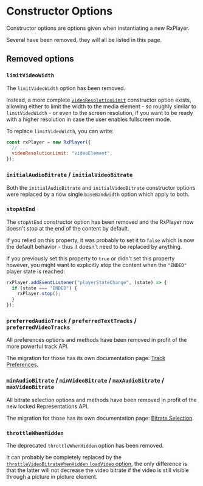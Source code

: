# Constructor Options

Constructor options are options given when instantiating a new RxPlayer.

Several have been removed, they will all be listed in this page.

## Removed options

### `limitVideoWidth`

The `limitVideoWidth` option has been removed.

Instead, a more complete [`videoResolutionLimit`](../../api/Creating_a_Player.md)
constructor option exists, allowing either to limit the width to the media
element - so roughly similar to `limitVideoWidth` - or even to the screen
resolution, if you want to be ready with a higher resolution in case the user
enables fullscreen mode.

To replace `limitVideoWidth`, you can write:
```js
const rxPlayer = new RxPlayer({
  // ...
  videoResolutionLimit: "videoElement",
});
```


### `initialAudioBitrate` / `initialVideoBitrate`

Both the `initialAudioBitrate` and `initialVideoBitrate` constructor options
were replaced by a now single `baseBandwidth` option which apply to both.

### `stopAtEnd`

The `stopAtEnd` constructor option has been removed and the RxPlayer now doesn't
stop at the end of the content by default.

If you relied on this property, it was probably to set it to `false` which is
now the default behavior - thus it doesn't need to be replaced by anything.

If you previously set this property to `true` or didn't set this property
however, you might want to explicitly stop the content when the `"ENDED"` player
state is reached:
```js
rxPlayer.addEventListener("playerStateChange", (state) => {
  if (state === "ENDED") {
    rxPlayer.stop();
  }
});
```

### `preferredAudioTrack` / `preferredTextTracks` / `preferredVideoTracks`

All preferences options and methods have been removed in profit of the
more powerful track API.

The migration for those has its own documentation page:
[Track Preferences](./Preferences.md).

### `minAudioBitrate` / `minVideoBitrate` / `maxAudioBitrate` / `maxVideoBitrate`

All bitrate selection options and methods have been removed in profit of the new
locked Representations API.

The migration for those has its own documentation page:
[Bitrate Selection](./Bitrate_Selection.md).

### `throttleWhenHidden`

The deprecated `throttleWhenHidden` option has been removed.

It can probably be completely replaced by the [`throttleVideoBitrateWhenHidden`
`loadVideo` option](../../api/Creating_a_Player.md#throttlevideobitratewhenhidden),
the only difference is that the latter will not decrease the video bitrate if
the video is still visible through a picture in picture element.
